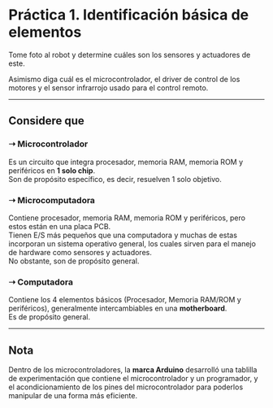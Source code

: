 # Práctica 1. Identificación básica de elementos

Tome foto al robot y determine cuáles son los sensores y actuadores de este.  

Asimismo diga cuál es el microcontrolador, el driver de control de los motores y el sensor infrarrojo usado para el control remoto.  

---

## Considere que

### ➝ Microcontrolador
Es un circuito que integra procesador, memoria RAM, memoria ROM y periféricos en **1 solo chip**.  
Son de propósito específico, es decir, resuelven 1 solo objetivo.  

### ➝ Microcomputadora
Contiene procesador, memoria RAM, memoria ROM y periféricos, pero estos están en una placa PCB.  
Tienen E/S más pequeños que una computadora y muchas de estas incorporan un sistema operativo general, los cuales sirven para el manejo de hardware como sensores y actuadores.  
No obstante, son de propósito general.  

### ➝ Computadora
Contiene los 4 elementos básicos (Procesador, Memoria RAM/ROM y periféricos), generalmente intercambiables en una **motherboard**.  
Es de propósito general.  

---

## Nota
Dentro de los microcontroladores, la **marca Arduino** desarrolló una tablilla de experimentación que contiene el microcontrolador y un programador, y el acondicionamiento de los pines del microcontrolador para poderlos manipular de una forma más eficiente.  

